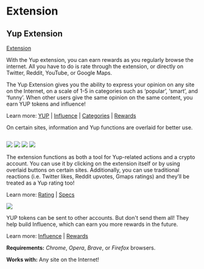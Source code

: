 # Extension

## Yup Extension

[Extension](https://chrome.google.com/webstore/detail/yup/nhmeoaahigiljjdkoagafdccikgojjoi)

With the Yup extension, you can earn rewards as you regularly browse the internet. All you have to do is rate through the extension, or directly on Twitter, Reddit, YouTube, or Google Maps.

The Yup Extension gives you the ability to express your opinion on any site on the Internet, on a scale of 1-5 in categories such as ‘popular’, ‘smart’, and ‘funny’. When other users give the same opinion on the same content, you earn YUP tokens and influence!

Learn more: [YUP](../../protocol/yup-protocol.md#yup-token) | [Influence](../../protocol/yup-protocol.md#influence) | [Categories](../../basic/categories.md) | [Rewards](../../basic/rewards.md)

On certain sites, information and Yup functions are overlaid for better use.

<img src="../../.gitbook/assets/extension.gif" alt="" data-size="original">



![](../../.gitbook/assets/youtube.png) ![](../../.gitbook/assets/reddit.png) ![](../../.gitbook/assets/gmaps.png) ![](../../.gitbook/assets/google.gif)&#x20;

The extension functions as both a tool for Yup-related actions and a crypto account. You can use it by clicking on the extension itself or by using overlaid buttons on certain sites. Additionally, you can use traditional reactions (i.e. Twitter likes, Reddit upvotes, Gmaps ratings) and they’ll be treated as a Yup rating too!

Learn more: [Rating](../../basic/rating.md) | [Specs](../../specs.md)

![](../../.gitbook/assets/rewards.gif)

YUP tokens can be sent to other accounts. But don't send them all! They help build Influence, which can earn you more rewards in the future.

Learn more: [Influence](https://github.com/Yup-io/yup\_docs/tree/24938ac610bbd465109806ec69fb9e97054f2399/influence.md) | [Rewards](https://app.gitbook.com/s/-MQyY9tFMeG85lSwDcf--887967055/products/rewards.md)

**Requirements:** _Chrome_, _Opera_, _Brave_, or _Firefox_ browsers.

**Works with:** Any site on the Internet!
